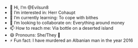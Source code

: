 - 👋 Hi, I’m @Evilsun8
- 👀 I’m interested in: Herr Cohaupt
- 🌱 I’m currently learning: To cope with bithes
- 💞️ I’m looking to collaborate on: Everything around money
- 📫 How to reach me: Via bottle on a deserted island
- 😄 Pronouns: She/They 💎
- ⚡ Fun fact: I have murdered an Albanian man in the year 2016

<!---
Evilsun8/Evilsun8 is a ✨ special ✨ repository because its `README.md` (this file) appears on your GitHub profile.
You can click the Preview link to take a look at your changes.
--->
